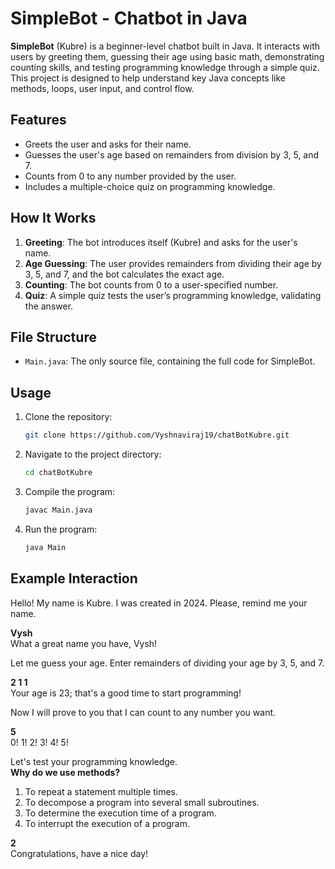 # SimpleBot - Chatbot in Java

**SimpleBot** (Kubre) is a beginner-level chatbot built in Java. It interacts with users by greeting them, guessing their age using basic math, demonstrating counting skills, and testing programming knowledge through a simple quiz. This project is designed to help understand key Java concepts like methods, loops, user input, and control flow.

## Features

- Greets the user and asks for their name.
- Guesses the user's age based on remainders from division by 3, 5, and 7.
- Counts from 0 to any number provided by the user.
- Includes a multiple-choice quiz on programming knowledge.

## How It Works

1. **Greeting**: The bot introduces itself (Kubre) and asks for the user's name.
2. **Age Guessing**: The user provides remainders from dividing their age by 3, 5, and 7, and the bot calculates the exact age.
3. **Counting**: The bot counts from 0 to a user-specified number.
4. **Quiz**: A simple quiz tests the user’s programming knowledge, validating the answer.

## File Structure

- `Main.java`: The only source file, containing the full code for SimpleBot.

## Usage

1. Clone the repository:
    ```bash
    git clone https://github.com/Vyshnaviraj19/chatBotKubre.git
    ```

2. Navigate to the project directory:
    ```bash
    cd chatBotKubre
    ```

3. Compile the program:
    ```bash
    javac Main.java
    ```

4. Run the program:
    ```bash
    java Main
    ```

## Example Interaction

Hello! My name is Kubre. I was created in 2024. Please, remind me your name.

**Vysh**  
What a great name you have, Vysh!

Let me guess your age. Enter remainders of dividing your age by 3, 5, and 7.

**2 1 1**  
Your age is 23; that's a good time to start programming!

Now I will prove to you that I can count to any number you want.

**5**  
0! 1! 2! 3! 4! 5!

Let's test your programming knowledge.  
**Why do we use methods?**

1. To repeat a statement multiple times.  
2. To decompose a program into several small subroutines.  
3. To determine the execution time of a program.  
4. To interrupt the execution of a program.

**2**  
Congratulations, have a nice day!
